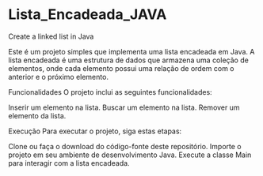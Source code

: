 # Lista_Encadeada_JAVA
Create a linked list in Java

Este é um projeto simples que implementa uma lista encadeada em Java. 
A lista encadeada é uma estrutura de dados que armazena uma coleção de elementos, onde cada elemento possui uma relação de ordem com o anterior e o próximo elemento.

Funcionalidades
O projeto inclui as seguintes funcionalidades:

Inserir um elemento na lista.
Buscar um elemento na lista.
Remover um elemento da lista.

Execução
Para executar o projeto, siga estas etapas:

Clone ou faça o download do código-fonte deste repositório.
Importe o projeto em seu ambiente de desenvolvimento Java.
Execute a classe Main para interagir com a lista encadeada.
